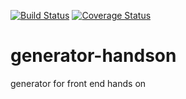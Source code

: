 [![Build Status](https://travis-ci.org/rockiey/generator-handson.svg?branch=master)](https://travis-ci.org/rockiey/generator-handson)
[![Coverage Status](https://coveralls.io/repos/github/rockiey/generator-handson/badge.svg?branch=master)](https://coveralls.io/github/rockiey/generator-handson?branch=master)

# generator-handson

generator for front end hands on
